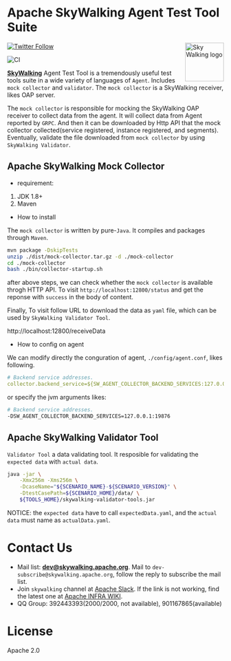Apache SkyWalking Agent Test Tool Suite
==========

<img src="http://skywalking.apache.org/assets/logo.svg" alt="Sky Walking logo" height="90px" align="right" />

[![Twitter Follow](https://img.shields.io/twitter/follow/asfskywalking.svg?style=for-the-badge&label=Follow&logo=twitter)](https://twitter.com/AsfSkyWalking)

![CI](https://github.com/apache/skywalking-nginx-lua/workflows/CI/badge.svg?branch=master)


[**SkyWalking**](https://github.com/apache/skywalking) Agent Test Tool is a tremendously useful test tools suite in a wide variety of languages of `Agent`. 
Includes `mock collector` and `validator`. The `mock collector` is a SkyWalking receiver, likes OAP server. 

The `mock collector` is responsible for mocking the SkyWalking OAP receiver to collect data from the agent. It will collect data from Agent reported by `GRPC`. 
And then it can be downloaded by Http API that the mock collector collected(service registered, instance registered, and segments). 
Eventually, validate the file downloaded from `mock collector` by using `SkyWalking Validator`. 

## Apache SkyWalking Mock Collector

- requirement:
1. JDK 1.8+
2. Maven 


- How to install

The `mock collector` is written by pure-`Java`. It compiles and packages through `Maven`.


```bash
mvn package -DskipTests
unzip ./dist/mock-collector.tar.gz -d ./mock-collector
cd ./mock-collector
bash ./bin/collector-startup.sh
```

after above steps, we can check whether the `mock collector` is available throgh HTTP API. To visit `http://localhost:12800/status` and get the reponse with `success` in the body of content.

Finally, To visit follow URL to download the data as `yaml` file, which can be used by `SkyWalking Validator Tool`.

http://localhost:12800/receiveData

- How to config on agent

We can modify directly the conguration of agent, `./config/agent.conf`, likes following.

```yaml
# Backend service addresses.
collector.backend_service=${SW_AGENT_COLLECTOR_BACKEND_SERVICES:127.0.0.1:19876}
```

or specify the jvm arguments likes:

```bash
# Backend service addresses.
-DSW_AGENT_COLLECTOR_BACKEND_SERVICES=127.0.0.1:19876
```

## Apache SkyWalking Validator Tool

`Validator Tool` a data validating tool. It resposible for validating the `expected data` with `actual data`.

```bash
java -jar \
    -Xmx256m -Xms256m \
    -DcaseName="${SCENARIO_NAME}-${SCENARIO_VERSION}" \
    -DtestCasePath=${SCENARIO_HOME}/data/ \
    ${TOOLS_HOME}/skywalking-validator-tools.jar
```

NOTICE: the `expected data` have to call `expectedData.yaml`, and the `actual data` must name as `actualData.yaml`. 


# Contact Us
* Mail list: **dev@skywalking.apache.org**. Mail to `dev-subscribe@skywalking.apache.org`, follow the reply to subscribe the mail list.
* Join `skywalking` channel at [Apache Slack](https://join.slack.com/t/the-asf/shared_invite/enQtNzc2ODE3MjI1MDk1LTAyZGJmNTg1NWZhNmVmOWZjMjA2MGUyOGY4MjE5ZGUwOTQxY2Q3MDBmNTM5YTllNGU4M2QyMzQ4M2U4ZjQ5YmY). If the link is not working, find the latest one at [Apache INFRA WIKI](https://cwiki.apache.org/confluence/display/INFRA/Slack+Guest+Invites).
* QQ Group: 392443393(2000/2000, not available), 901167865(available)

# License
Apache 2.0
